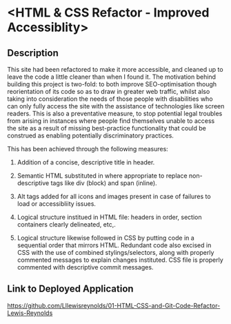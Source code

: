 # <HTML & CSS Refactor - Improved Accessiblity>

## Description

This site had been refactored to make it more accessible, and cleaned up to leave the code a little cleaner than when I found it. The motivation behind building this project is two-fold: to both improve SEO-optimisation though reorientation of its code so as to draw in greater web traffic, whilst also taking into consideration the needs of those people with disabilities who can only fully access the site with the assistance of technologies like screen readers. This is also a preventative measure, to stop potential legal troubles from arising in instances where people find themselves unable to access the site as a result of missing best-practice functionality that could be construed as enabling potentially discriminatory practices.

This has been achieved through the following measures:

1. Addition of a concise, descriptive title in header.
 
2. Semantic HTML substituted in where appropriate to replace non-descriptive tags like div (block) and span (inline).

3. Alt tags added for all icons and images present in case of failures to load or accessibliity issues.

4. Logical structure institued in HTML file: headers in order, section containers clearly delineated, etc,.

5. Logical structure likewise followed in CSS by putting code in a sequential order that mirrors HTML. Redundant code also excised in CSS with the use of combined stylings/selectors, along with properly commented messages to explain changes instituted.
CSS file is properly commented with descriptive commit messages.

## Link to Deployed Application

https://github.com/Lllewisreynolds/01-HTML-CSS-and-Git-Code-Refactor-Lewis-Reynolds


